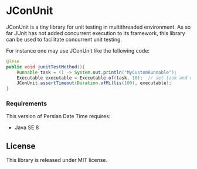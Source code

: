 # JConUnit

JConUnit is a tiny library for unit testing in multithreaded environment. As so far JUnit has not added concurrent execution to its 
framework, this library can be used to facilitate concurrent unit testing.

For instance one may use JConUnit like the following code:
```java
@Tese
public void junitTestMethod(){
    Runnable task = () -> System.out.println("MyCustomRunnable");
    Executable executable = Executable.of(task, 10);  // set task and number of threads to run the task
    JConUnit.assertTimeout(Duration.ofMillis(100), executable);
}
```
### Requirements
This version of Persian Date Time requires:
 * Java SE 8

## License
This library is released under MIT license.
